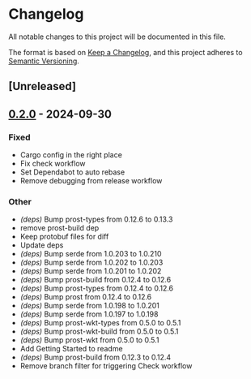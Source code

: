 # Changelog

All notable changes to this project will be documented in this file.

The format is based on [Keep a Changelog](https://keepachangelog.com/en/1.0.0/),
and this project adheres to [Semantic Versioning](https://semver.org/spec/v2.0.0.html).

## [Unreleased]

## [0.2.0](https://github.com/liamwh/openfga-rs/compare/v0.1.0...v0.2.0) - 2024-09-30

### Fixed

- Cargo config in the right place
- Fix check workflow
- Set Dependabot to auto rebase
- Remove debugging from release workflow

### Other

- *(deps)* Bump prost-types from 0.12.6 to 0.13.3
- remove prost-build dep
- Keep protobuf files for diff
- Update deps
- *(deps)* Bump serde from 1.0.203 to 1.0.210
- *(deps)* Bump serde from 1.0.202 to 1.0.203
- *(deps)* Bump serde from 1.0.201 to 1.0.202
- *(deps)* Bump prost-build from 0.12.4 to 0.12.6
- *(deps)* Bump prost-types from 0.12.4 to 0.12.6
- *(deps)* Bump prost from 0.12.4 to 0.12.6
- *(deps)* Bump serde from 1.0.198 to 1.0.201
- *(deps)* Bump serde from 1.0.197 to 1.0.198
- *(deps)* Bump prost-wkt-types from 0.5.0 to 0.5.1
- *(deps)* Bump prost-wkt-build from 0.5.0 to 0.5.1
- *(deps)* Bump prost-wkt from 0.5.0 to 0.5.1
- Add Getting Started to readme
- *(deps)* Bump prost-build from 0.12.3 to 0.12.4
- Remove branch filter for triggering Check workflow
